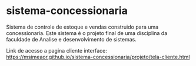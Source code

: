 # sistema-concessionaria
 Sistema de controle de estoque e vendas construido para uma concessionaria. Este sistema é o projeto final de uma disciplina da faculdade de Analise e desenvolvimento de sistemas.

Link de acesso a pagina cliente interface: https://msimeaor.github.io/sistema-concessionaria/projeto/tela-cliente.html